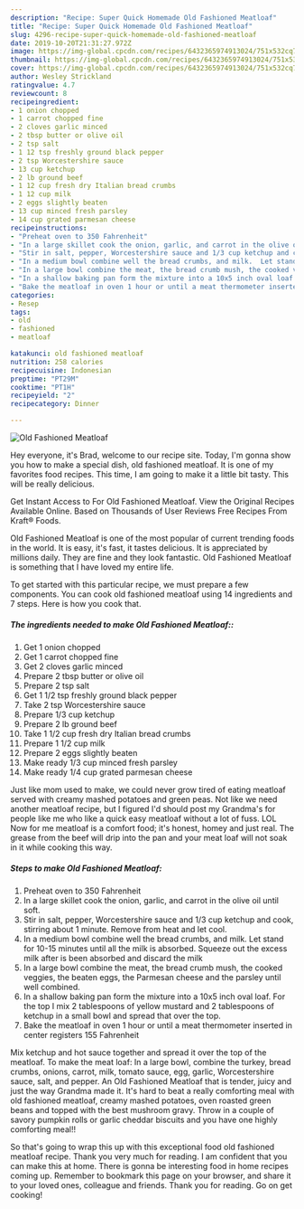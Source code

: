 ```yaml
---
description: "Recipe: Super Quick Homemade Old Fashioned Meatloaf"
title: "Recipe: Super Quick Homemade Old Fashioned Meatloaf"
slug: 4296-recipe-super-quick-homemade-old-fashioned-meatloaf
date: 2019-10-20T21:31:27.972Z
image: https://img-global.cpcdn.com/recipes/6432365974913024/751x532cq70/old-fashioned-meatloaf-recipe-main-photo.jpg
thumbnail: https://img-global.cpcdn.com/recipes/6432365974913024/751x532cq70/old-fashioned-meatloaf-recipe-main-photo.jpg
cover: https://img-global.cpcdn.com/recipes/6432365974913024/751x532cq70/old-fashioned-meatloaf-recipe-main-photo.jpg
author: Wesley Strickland
ratingvalue: 4.7
reviewcount: 8
recipeingredient:
- 1 onion chopped
- 1 carrot chopped fine
- 2 cloves garlic minced
- 2 tbsp butter or olive oil
- 2 tsp salt
- 1 12 tsp freshly ground black pepper
- 2 tsp Worcestershire sauce
- 13 cup ketchup
- 2 lb ground beef
- 1 12 cup fresh dry Italian bread crumbs
- 1 12 cup milk
- 2 eggs slightly beaten
- 13 cup minced fresh parsley
- 14 cup grated parmesan cheese
recipeinstructions:
- "Preheat oven to 350 Fahrenheit"
- "In a large skillet cook the onion, garlic, and carrot in the olive oil until soft."
- "Stir in salt, pepper, Worcestershire sauce and 1/3 cup ketchup and cook, stirring about 1 minute. Remove from heat and let cool."
- "In a medium bowl combine well the bread crumbs, and milk.  Let stand for 10-15 minutes until all the milk is absorbed. Squeeze out the excess milk after is been absorbed and discard the milk"
- "In a large bowl combine the meat, the bread crumb mush, the cooked veggies, the beaten eggs, the Parmesan cheese and the parsley until well combined."
- "In a shallow baking pan form the mixture into a 10x5 inch oval loaf.  For the top I mix 2 tablespoons of yellow mustard and 2 tablespoons of ketchup in a small bowl and spread that over the top."
- "Bake the meatloaf in oven 1 hour or until a meat thermometer inserted in center registers 155 Fahrenheit"
categories:
- Resep
tags:
- old
- fashioned
- meatloaf

katakunci: old fashioned meatloaf
nutrition: 258 calories
recipecuisine: Indonesian
preptime: "PT29M"
cooktime: "PT1H"
recipeyield: "2"
recipecategory: Dinner

---
```



![Old Fashioned Meatloaf](https://img-global.cpcdn.com/recipes/6432365974913024/751x532cq70/old-fashioned-meatloaf-recipe-main-photo.jpg)

Hey everyone, it's Brad, welcome to our recipe site. Today, I'm gonna show you how to make a special dish, old fashioned meatloaf. It is one of my favorites food recipes. This time, I am going to make it a little bit tasty. This will be really delicious.

Get Instant Access to For Old Fashioned Meatloaf. View the Original Recipes Available Online. Based on Thousands of User Reviews Free Recipes From Kraft® Foods.

Old Fashioned Meatloaf is one of the most popular of current trending foods in the world. It is easy, it's fast, it tastes delicious. It is appreciated by millions daily. They are fine and they look fantastic. Old Fashioned Meatloaf is something that I have loved my entire life.


To get started with this particular recipe, we must prepare a few components. You can cook old fashioned meatloaf using 14 ingredients and 7 steps. Here is how you cook that.

##### The ingredients needed to make Old Fashioned Meatloaf::

1. Get 1 onion chopped
1. Get 1 carrot chopped fine
1. Get 2 cloves garlic minced
1. Prepare 2 tbsp butter or olive oil
1. Prepare 2 tsp salt
1. Get 1 1/2 tsp freshly ground black pepper
1. Take 2 tsp Worcestershire sauce
1. Prepare 1/3 cup ketchup
1. Prepare 2 lb ground beef
1. Take 1 1/2 cup fresh dry Italian bread crumbs
1. Prepare 1 1/2 cup milk
1. Prepare 2 eggs slightly beaten
1. Make ready 1/3 cup minced fresh parsley
1. Make ready 1/4 cup grated parmesan cheese


Just like mom used to make, we could never grow tired of eating meatloaf served with creamy mashed potatoes and green peas. Not like we need another meatloaf recipe, but I figured I&#39;d should post my Grandma&#39;s for people like me who like a quick easy meatloaf without a lot of fuss. LOL Now for me meatloaf is a comfort food; it&#39;s honest, homey and just real. The grease from the beef will drip into the pan and your meat loaf will not soak in it while cooking this way. 

##### Steps to make Old Fashioned Meatloaf:

1. Preheat oven to 350 Fahrenheit
1. In a large skillet cook the onion, garlic, and carrot in the olive oil until soft.
1. Stir in salt, pepper, Worcestershire sauce and 1/3 cup ketchup and cook, stirring about 1 minute. Remove from heat and let cool.
1. In a medium bowl combine well the bread crumbs, and milk.  Let stand for 10-15 minutes until all the milk is absorbed. Squeeze out the excess milk after is been absorbed and discard the milk
1. In a large bowl combine the meat, the bread crumb mush, the cooked veggies, the beaten eggs, the Parmesan cheese and the parsley until well combined.
1. In a shallow baking pan form the mixture into a 10x5 inch oval loaf.  For the top I mix 2 tablespoons of yellow mustard and 2 tablespoons of ketchup in a small bowl and spread that over the top.
1. Bake the meatloaf in oven 1 hour or until a meat thermometer inserted in center registers 155 Fahrenheit


Mix ketchup and hot sauce together and spread it over the top of the meatloaf. To make the meat loaf: In a large bowl, combine the turkey, bread crumbs, onions, carrot, milk, tomato sauce, egg, garlic, Worcestershire sauce, salt, and pepper. An Old Fashioned Meatloaf that is tender, juicy and just the way Grandma made it. It&#39;s hard to beat a really comforting meal with old fashioned meatloaf, creamy mashed potatoes, oven roasted green beans and topped with the best mushroom gravy. Throw in a couple of savory pumpkin rolls or garlic cheddar biscuits and you have one highly comforting meal!! 

So that's going to wrap this up with this exceptional food old fashioned meatloaf recipe. Thank you very much for reading. I am confident that you can make this at home. There is gonna be interesting food in home recipes coming up. Remember to bookmark this page on your browser, and share it to your loved ones, colleague and friends. Thank you for reading. Go on get cooking!
